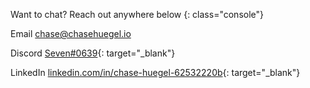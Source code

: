 Want to chat? Reach out anywhere below
{: class="console"}

Email [chase@chasehuegel.io](mailto:chase@chasehuegel.io)

Discord [Seven#0639](https://discordapp.com/users/126193359999074304){: target="_blank"}

LinkedIn [linkedin.com/in/chase-huegel-62532220b](https://www.linkedin.com/in/chase-huegel-62532220b/){: target="_blank"}